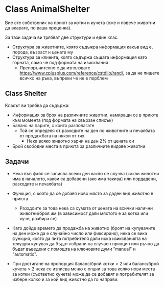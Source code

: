# Class AnimalShelter

Вие сте собственик на приют за котки и кучета (оже и повече животни да вкарате, по ваша преценка).

За тази задача ви трябват две структури и един клас.

* Структура за животните, която съдъжра информация какъв вид е, порода, възраст и цената му
* Структура за клиента, която съдържа същата информация като горната, само че под формата  на изисквания
    * Препоръчително е да използвате https://www.cplusplus.com/reference/cstdlib/rand/, за да не пишете всичко на ръка, въпреки че не е порблем

## Class Shelter
Класът ви трябва да съдържа:
* Информация за броя на различните животни, намиращи се в приюта към момента (под формата на свързан списък)
* Баланс на парите, с които разполагате
     *  Той се определя от разходите на ден по животните и печалбата от продажбата на някои от тях.
         * Нека всяко животно харчи на ден 2% от цената си
* Брой свободни места в приюта за различните видове животни

## Задачи
* Нека във файл се записва всеки ден какво се случва (какви животни има в началото, какви са добавени (ако има такива) или пордадени, разходите и печалбата)

* Функция, с която да се добавя ново място за даден вид животно в приюта
   * Разхдоите за това нека са сумата от цената на всички налични животни/броя им (в зависимост дали мястото е за котка или куче, разбира се) 

* Като дойде времето да продажба на животно (броят на купувачите на ден може  да е случайно число или фиксирано), нека се вика функция, която да пита потребителя 
дали иска изиксванията на текущия купувач да бъдат избрани на случаен принцип или ръчно да бъдат въведени с помощта на ключовите думи "manual" и "automatic".

* При достигане на пропорция баланс/брой котки > 2 или баланс/брой кучета > 2 нека се изписва меню с опции за това колко нови места за котки (съответно кучета) може да се добавят
и потребителят за избере колко и за кой вид животно да го направи.
